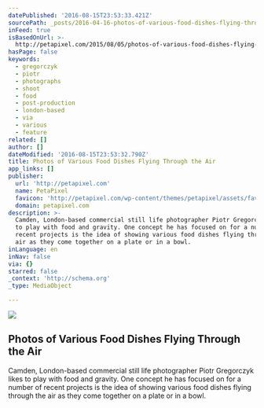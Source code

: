 ```yaml
---
datePublished: '2016-08-15T23:53:33.421Z'
sourcePath: _posts/2016-04-16-photos-of-various-food-dishes-flying-through-the-air.md
inFeed: true
isBasedOnUrl: >-
  http://petapixel.com/2015/08/05/photos-of-various-food-dishes-flying-through-the-air/
hasPage: false
keywords:
  - gregorczyk
  - piotr
  - photographs
  - shoot
  - food
  - post-production
  - london-based
  - via
  - various
  - feature
related: []
author: []
dateModified: '2016-08-15T23:53:32.790Z'
title: Photos of Various Food Dishes Flying Through the Air
app_links: []
publisher:
  url: 'http://petapixel.com'
  name: PetaPixel
  favicon: 'http://petapixel.com/wp-content/themes/petapixel/assets/favicon.ico'
  domain: petapixel.com
description: >-
  Camden, London-based commercial still life photographer Piotr Gregorczyk likes
  to play with food and gravity. One concept he has focused on for a number of
  recent projects is the idea of showing various food dishes flying through the
  air as they come together on a plate or in a bowl.
inLanguage: en
inNav: false
via: {}
starred: false
_context: 'http://schema.org'
_type: MediaObject

---
```

<article style=""><img src="https://s3-us-west-2.amazonaws.com/the-grid-img/p/ea61b8e6e7eb14f53652b069cde3df0e37aa5826.jpg" /><h1>Photos of Various Food Dishes Flying Through the Air</h1><p>Camden, London-based commercial still life photographer Piotr Gregorczyk likes to play with food and gravity. One concept he has focused on for a number of recent projects is the idea of showing various food dishes flying through the air as they come together on a plate or in a bowl.</p></article>